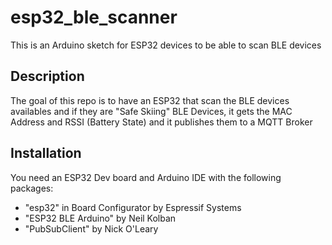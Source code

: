 # esp32_ble_scanner

This is an Arduino sketch for ESP32 devices to be able to scan BLE devices

## Description
The goal of this repo is to have an ESP32 that scan the BLE devices availables
and if they are "Safe Skiing" BLE Devices, it gets the MAC Address and RSSI (Battery State)
and it publishes them to a MQTT Broker

## Installation
You need an ESP32 Dev board and Arduino IDE with the following packages:
- "esp32" in Board Configurator by Espressif Systems
- "ESP32 BLE Arduino" by Neil Kolban
- "PubSubClient" by Nick O'Leary
